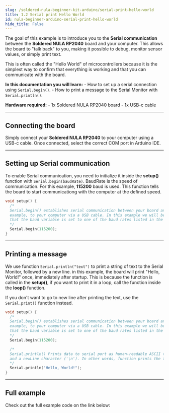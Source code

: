 ```yaml
---
slug: /soldered-nula-beginner-kit-arduino/serial-print-hello-world
title: 1.2 Serial print Hello World
id: nula-beginner-arduino-serial-print-hello-world
hide_title: False
---
```


The goal of this example is to introduce you to the **Serial communication** between the **Soldered NULA RP2040** board and your computer. This allows the board to "talk back" to you, making it possible to debug, monitor sensor values, or simply print text. 

This is often called the "Hello World" of microcontrollers because it is the simplest way to confirm that everything is working and that you can communicate with the board.

**In this documentation you will learn:**
    - How to set up a serial connection using `Serial.begin()`.
    - How to print a message to the Serial Monitor with `Serial.println()`.

**Hardware required:**
    - 1x Soldered NULA RP2040 board
    - 1x USB-c cable

---

## Connecting the board

Simply connect your **Soldered NULA RP2040** to your computer using a USB-c cable. Once connected, select the correct COM port in Arduino IDE.

<CenteredImage src="/img/under_construction.png" alt="placeholder" caption="Connecting the NULA board with USB cable" width="600px"/>

---

## Setting up Serial communication

To enable Serial communication, you need to initialize it inside the **setup()** function with
`Serial.begin(baudRate)`. BaudRate is the speed of communication. For this example, **115200** baud is used. This function tells the board to start communicationg with the computer at the defined speed.

```cpp
void setup() {
  /*
  Serial.begin() establishes serial communication between your board and another device, in this
  example, to your computer via a USB cable. In this example we will be communicating with the Serial Monitor, so ensure
  that the baud variable is set to one of the baud rates listed in the Serial Monitor's baud rate dropdown menu. 
  */
  Serial.begin(115200);
}

```
---

## Printing a message

We use function `Serial.println("text")` to print a string of text to the Serial Monitor, followed by a new line. in this example, the board will print "Hello, World!" once, immediately after startup. This is because the function is called in the **setup()**, if you want to print it in a loop, call the function inside the **loop()** function. 

<InfoBox>If you don't want to go to new line after printing the text, use the `Serial.print()` function instead.</InfoBox>

```cpp
void setup() {
  /*
  Serial.begin() establishes serial communication between your board and another device, in this
  example, to your computer via a USB cable. In this example we will be communicating with the Serial Monitor, so ensure
  that the baud variable is set to one of the baud rates listed in the Serial Monitor's baud rate dropdown menu. 
  */
  Serial.begin(115200);

  /*
  Serial.println() Prints data to serial port as human-readable ASCII text followed by a carriage return character ('\r')
  and a newLine character ('\n'). In other words, function prints the text and then skips to the next line.
  */
  Serial.println("Hello, World!");
}
```

---

## Full example
Check out the full example code on the link below:
<QuickLink 
  title="1.2_Serial_Print_Hello_World.ino" 
  description="Example that shows how to initialize the Serial monitor and write data to it"
  url="https://github.com/SolderedElectronics/Soldered-NULA-Beginner-kit-Arduino-project-examples/blob/main/1_Basic_Skills/1.2_Serial_Print_Hello_World/1.2_Serial_Print_Hello_World.ino" 
/>